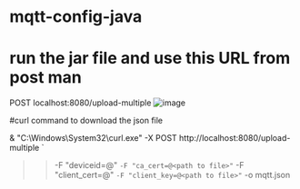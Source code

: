 # mqtt-config-java

# run the jar file and use this URL from post man 
POST localhost:8080/upload-multiple
![image](https://github.com/user-attachments/assets/52ac8e80-28fa-497e-a0e1-a335d5fd0d10)

#curl command to download the json file 

& "C:\Windows\System32\curl.exe" -X POST http://localhost:8080/upload-multiple `
>>   -F "deviceid=@<path to file>" `
>>   -F "ca_cert=@<path to file>" `
>>   -F "client_cert=@<path to file>" `
>>   -F "client_key=@<path to file>" `
>>   -o mqtt.json
>>
>> 
